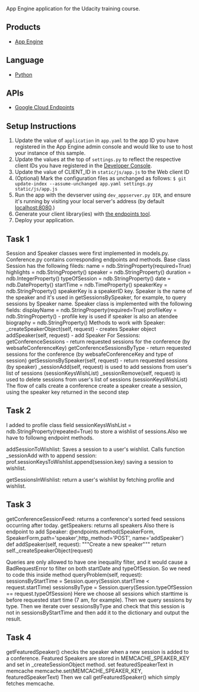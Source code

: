 App Engine application for the Udacity training course.

## Products
- [App Engine][1]

## Language
- [Python][2]

## APIs
- [Google Cloud Endpoints][3]

## Setup Instructions
1. Update the value of `application` in `app.yaml` to the app ID you
   have registered in the App Engine admin console and would like to use to host
   your instance of this sample.
2. Update the values at the top of `settings.py` to
   reflect the respective client IDs you have registered in the
   [Developer Console][4].
3. Update the value of CLIENT_ID in `static/js/app.js` to the Web client ID
4. (Optional) Mark the configuration files as unchanged as follows:
   `$ git update-index --assume-unchanged app.yaml settings.py static/js/app.js`
5. Run the app with the devserver using `dev_appserver.py DIR`, and ensure it's running by visiting
   your local server's address (by default [localhost:8080][5].)
6. Generate your client library(ies) with [the endpoints tool][6].
7. Deploy your application.

## Task 1
Session and Speaker classes were first implemented in models.py. Conference.py contains corresponding endpoints and methods.
Base class Session has the following fileds:
    name            = ndb.StringProperty(required=True) 
    highlights      = ndb.StringProperty()
    speaker         = ndb.StringProperty()
    duration        = ndb.IntegerProperty()
    typeOfSession   = ndb.StringProperty()
    date            = ndb.DateProperty()
    startTime       = ndb.TimeProperty()
    speakerKey      = ndb.StringProperty()
speakerKey is a speakerID key. Speaker is the name of the speaker and it's used in getSessionsBySpeaker, for example, to query sessions by Speaker name.
Speaker class is implemented with the following fields:
    displayName = ndb.StringProperty(required=True)
    profileKey = ndb.StringProperty() - profile key is used if speaker is also an atendee
    biography = ndb.StringProperty()
Methods to work with Speaker:
    _createSpeakerObject(self, request) - creates Speaker object
    addSpeaker(self, request) - add Speaker
For Sessions:
    getConferenceSessions - return requested sessions for the conference (by websafeConferenceKey)
    getConferenceSessionsByType - return requested sessions for the conference (by websafeConferenceKey and type of session)
    getSessionsBySpeaker(self, request) - return requested sessions (by speaker)
    _sessionAdd(self, request) is used to add sessions from user's list of sessions (sessionKeysWishList)
    _sessionRemove(self, request) is used to delete sessions from user's list of sessions (sessionKeysWishList)
The flow of calls
    create a conference
    create a speaker
    create a session, using the speaker key returned in the second step
## Task 2
I added to profile class field sessionKeysWishList = ndb.StringProperty(repeated=True) to store a wishlist of sessions.Also we have to followng endpoint methods.

addSessionToWishlist: Saves a session to a user's wishlist.
Calls function _sessionAdd with to append session: prof.sessionKeysToWishlist.append(session.key) saving a session to wishlist.

getSessionsInWishlist: return a user's wishlist by fetching profile and wishlist.
## Task 3
getConferenceSessionFeed: returns a conference's sorted feed sessions occurring after today.
getSpeakers: returns all speakers
Also there is endpoint to add Speaker:
    @endpoints.method(SpeakerForm, SpeakerForm,path='speaker',http_method='POST', name='addSpeaker')
    def addSpeaker(self, request):
        """Create a new speaker"""
        return self._createSpeakerObject(request)

Queries are only allowed to have one inequality filter, and it would cause a BadRequestError to filter on both startDate and typeOfSession.
So we need to code this inside method queryProblem(self, request):
        sessionsByStartTime = Session.query(Session.startTime < request.startTime)
        sessionsByType = Session.query(Session.typeOfSession == request.typeOfSession)
Here we choose all sessions which starttime is before requested start time (7 am, for example).
Then we query sessions by type. Then we iterate over sessionsByType and check that this session is not in sessionsByStartTime and then add it to the dictionary and output the result.
## Task 4
getFeaturedSpeaker() checks the speaker when a new session is added to a conference.
Featured Speakers are stored in MEMCACHE_SPEAKER_KEY and set in _createSessionObject method.
            set featuredSpeakerText in memcache
            memcache.set(MEMCACHE_SPEAKER_KEY, featuredSpeakerText)
Then we call getFeaturedSpeaker() which simply fetches memcache.

[1]: https://developers.google.com/appengine
[2]: http://python.org
[3]: https://developers.google.com/appengine/docs/python/endpoints/
[4]: https://console.developers.google.com/
[5]: https://localhost:8080/
[6]: https://developers.google.com/appengine/docs/python/endpoints/endpoints_tool
